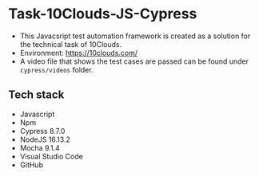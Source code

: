 # Task-10Clouds-JS-Cypress

* This Javacsript test automation framework is created as a solution for the technical task of 10Clouds.
* Environment: https://10clouds.com/
* A video file that shows the test cases are passed can be found under `cypress/videos` folder.

## Tech stack
* Javascript
* Npm
* Cypress 8.7.0
* NodeJS 16.13.2
* Mocha 9.1.4
* Visual Studio Code
* GitHub
